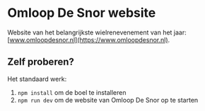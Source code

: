 # Omloop De Snor website

Website van het belangrijkste wielrenevenement van het jaar: [www.omloopdesnor.nl](https://www.omloopdesnor.nl).

## Zelf proberen?

Het standaard werk:

1. `npm install` om de boel te installeren
2. `npm run dev` om de website van Omloop De Snor op te starten
